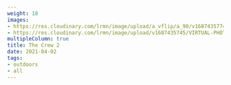 ```yaml
---
weight: 18
images:
- https://res.cloudinary.com/lrmn/image/upload/a_vflip/a_90/v1687435774/VIRTUAL-PHOTOGRAPHY/thecrew/Pic_20210702_075905_3840x2160_onobiw.jpg
- https://res.cloudinary.com/lrmn/image/upload/v1687435745/VIRTUAL-PHOTOGRAPHY/thecrew/Pic_20210702_103659_3840x2160_zfz1jt.jpg
multipleColumn: true
title: The Crew 2
date: 2021-04-02
tags:
- outdoors
- all
---
```

